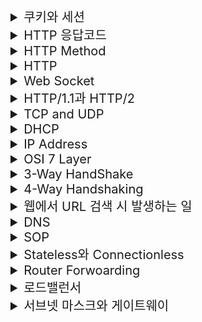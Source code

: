 <details>
<summary style="font-size:20px">쿠키와 세션</summary>
<div markdown="1">
<br/>
<h2>🤔 쿠키와 세션의 차이에 대해 설명해 주세요.</h2>

<h3>📝 나의 대답</h3>

- 쿠키는 Http Stateless의 단점을 보완하기 위해 Client의 정보를 담고 있는 웹 저장소입니다. 세션은 Client에게 서버에서 발급되는 정보이며 이를 통해 Client는 서버의 다양한 리소스에 접근할 수 있습니다.

- 쿠키와 세션의 차이는 관리되는 공간에 차이가 존재합니다. Client에서 쿠키를 관리하며 세션은 서버에서 관리합니다.

<h3>GPT의 대답</h3>

- 쿠키와 세션 모두 사용자의 상태 정보를 저장하는 방법입니다. 하지만 그들이 데이터를 저장하고 사용하는 방식과 보안성에 차이가 있습니다. 쿠키는 클라이언트 측에서 데이터를 저장하며, 세션은 서버 측에서 데이터를 저장합니다.

- 쿠키는 사용자가 사이트에 방문할 때마다 보내지는 작은 데이터 조각입니다. 클라이언트는 이 세션 ID를 가지고 서버에 요청을 할 때마다 전달함으로써, 서버는 클라이언트를 식별할 수 있습니다. 보안은 서버에서 관리가되는 세션이 쿠키보다 좋습니다.

<br/>
<h2>🤔 세션 방식의 로그인 과정에 대해 설명해 주세요.</h2>

<h3>📝 나의 대답</h3>

- 먼저 가입된 클라이언트에 관한 정보가 서버에 존재해야 합니다. 로그인을 진행할 때, 세션이 생성되며 해당 세션에 관한 정보를 저장합니다. 이 후 요청에 대한 응답이 진행될 때, 쿠키 세션에 정보를 집어 넣어 Client에게 전달합니다.

<h3>GPT의 대답</h3>

- 세션 방식의 로그인 과정은 다음과 같습니다. 먼저, 사용자가 자신의 인증 정보 (예: 사용자 이름 및 암호)를 사용하여 로그인을 시도합니다. 서버는 이 정보를 받아 인증을 진행하고, **성공적인 경우 세션을 생성합니다.** 이 세션은 고유한 세션 ID를 포함하고, 이 ID는 서버가 사용자를 추적하고 사용자의 로그인 상태를 유지하는 데 사용됩니다.

- 생성된 세션 ID는 클라이언트에게 응답으로 전송되며, 이는 클라이언트 측의 쿠키에 저장됩니다. 그 후, 클라이언트는 이 세션 ID를 포함하여 서버에 요청을 보낼 때마다 이 쿠키를 함께 전송합니다. 서버는 이 세션 ID를 통해 사용자를 인식하고, 이에 대응하는 사용자 세션을 찾아 사용자의 로그인 상태를 유지합니다.

- 따라서 사용자가 로그아웃하거나 세션이 만료되면, 해당 세션 ID는 무효화되며, 사용자는 다시 로그인해야 합니다.

<br/>
<h2>🤔 HTTP의 특성인 Stateless에 대해 설명해 주세요.</h2>

<h3>📝 나의 대답</h3>

- HTTP의 Stateless는 상태를 갖고 있지 않은 것을 의미하며 Stateful에 비해 흐름을 기억할 필요가 없어 리소스가 적게 듭니다. 하지만, 매 요청에서 상태값을 기억하지 못하기 때문에 쿠키의 도움을 받아 값을 저장하고 매 요청마다 서버에 함께 쿠키를 전달해 Stateless의 단점을 보완합니다.

<h3>GPT의 대답</h3>

- HTTP의 Stateless 특성은 서버가 클라이언트의 상태 정보를 저장하지 않는 것을 의미합니다. 즉, 각 요청이 독립적이며, 서버는 이전의 요청에 대한 정보를 기억하지 않습니다. 이는 성능 향상을 가져오며, 많은 수의 동시 연결을 처리할 수 있게 합니다.

<br/>
<h2>🤔 Stateless의 의미를 살펴보면, 세션은 적절하지 않은 인증 방법 아닌가요?</h2>

<h3>📝 나의 대답</h3>

- 아닙니다. 세션이 필요할 때가 존재합니다. Client의 상태를 추적하기 위해 그리고 Client의 잘못된 접근으로 Client를 제한하기 위해선 세션이 필요합니다.

<br/>
<h2>🤔 규모가 커져 서버가 여러 개가 된다면, 세션을 어떻게 관리할 수 있을까요?</h2>

<h3>📝 나의 대답</h3>

- 여러 대의 서버에 요청이 가기 전 Entry Point에 세션 처리를 담당하는 서버를 하나 생성해 Client의 요청을 처리하는 것으로 세션을 관리할 수 있습니다.

<h3>GPT의 대답</h3>

- 규모가 커져 서버가 여러 개가 되었을 때 세션을 관리하는 방법은 여러 가지가 있습니다. 일반적으로 사용되는 방법 중 하나는 **세션 클러스터링**입니다. 이 방법은 여러 서버가 동일한 세션 정보를 공유할 수 있도록 합니다. 이를 통해, 한 서버에서 생성된 세션을 다른 서버에서도 사용할 수 있게 됩니다.

또 다른 방법은 **세션 정보를 중앙 데이터베이스 또는 캐시에 저장**하는 것입니다. 이 방법은 모든 서버가 동일한 저장소를 조회하므로 어느 서버로 요청이 들어오더라도 일관된 세션 정보를 제공할 수 있습니다.
</div>
</details>

<details>
<summary style="font-size:20px">HTTP 응답코드</summary>
<div markdown="1">
<br/>
<h2>🤔 HTTP 응답코드에 대해 설명해 주세요.</h2>

<h3>📝 나의 대답</h3>

- HTTP 응답 코드는 200, 300, 400, 500 번대가 존재하며 200번대는 서버에 요청이 성공을 300번대는 리다이렉션, 400번대는 Client의 요청에 오류가 있을 경우, 500 번대는 서버 내부에서 요청을 처리하지 못한 경우 사용됩니다.

<br/>
<h2>🤔 401 (Unauthorized) 와 403 (Forbidden)은 의미적으로 어떤 차이가 있나요?</h2>

<h3>📝 나의 대답</h3>

- 401은 인가가 허락되지 않은 요청에 대한 상태코드이고 403은 인가와 상관 없이 금지된 서버 자원에 접근할 때 사용되는 상태코드입니다.

<h3>GPT의 대답</h3>

- 401 Unauthorized는 클라이언트가 자신을 인증하지 않았거나 인증이 실패한 경우에 반환되는 상태 코드입니다.

- 403 Forbidden은 서버가 클라이언트의 요청을 이해하고, 클라이언트의 신원도 알고 있지만, 해당 요청을 수행하는 것을 거부하는 상태 코드입니다.

- 401은 "인증되지 않음"을 의미하며, 403은 "접근이 거부됨"을 의미

<br/>
<h2>🤔 200 (ok) 와 201 (created) 의 차이에 대해 설명해 주세요.</h2>

<h3>📝 나의 대답</h3>

- 200 응답코드는 Client의 요청이 옳바르게 처리 됐음을 의미하고 201은 요청에의해 서버에 데이터가 추가됐다는 의미입니다.

<h3>GPT의 대답</h3>

- 201 Created 응답은 일반적으로 생성된 리소스의 위치를 가리키는 'Location' 헤더와 함께 제공됩니다.
</div>
</details>

<details>
<summary style="font-size:20px">HTTP Method</summary>
<div markdown="1">
<br/>
<h2>🤔 HTTP Method 에 대해 설명해 주세요.</h2>

<h3>📝 나의 대답</h3>

- HTTP Method는 Client HTTP 요청 Header에 명시되며 전달되는 리소스의 행위를 지정할 수 있습니다.

- GET은 조회를, POST는 리소스 생성, PUT은 Update, Delete는 삭제를 서버에게 전달합니다.

<h3>GPT의 대답</h3>

- HTTP 메소드는 클라이언트가 웹 서버에 요청하는 작업의 종류를 나타냅니다.

- PUT: 존재하는 리소스를 새 데이터로 완전히 대체합니다. 이는 리소스의 전체 업데이트에 사용됩니다.

- PATCH: 존재하는 리소스의 일부를 수정합니다. 이는 리소스의 부분적인 업데이트에 사용됩니다.

<br/>
<h2>🤔 HTTP Method의 멱등성에 대해 설명해 주세요.</h2>

<h3>📝 나의 대답</h3>

- HTTP 멱등성이란 HTTP Method 요청이 진행된다 하더라도 도출되는 값은 항상 같아야 한다는 것을 의미합니다. 멱등성을 지킴으로써 프로세스의 신뢰도를 높일 수 있습니다. ❌ 틀렸습니다. ❌

<h3>GPT의 대답</h3>

- HTTP 메소드의 멱등성(idempotency)이란 동일한 요청을 한 번 또는 여러 번 수행하더라도 서버에 똑같은 효과를 가져야 함을 의미합니다. 이것은 네트워크의 불안정성 등의 이유로 같은 요청이 여러 번 수행되는 경우에도 안전하게 시스템을 운영할 수 있도록 합니다. POST 요청은 멱등성을 갖지 않습니다.

<br/>
<h2>🤔 GET과 POST의 차이는 무엇인가요?</h2>

<h3>📝 나의 대답</h3>

- GET은 서버에게 자원을 요청하는 것이고 POST는 서버에게 자원 생성을 요청하는 것입니다.

<h3>GPT의 대답</h3>

- GET은 일반적으로 정보를 요청하는 데 사용됩니다. GET 요청은 웹 브라우저의 주소 표시 줄에 표시되며, 전송되는 모든 정보는 URL의 일부로 인코딩됩니다. GET은 멱등성을 가집니다, 즉 요청을 여러 번 수행해도 동일한 결과를 가져옵니다.

- POST는 서버에 새로운 데이터를 전송하거나 기존 데이터를 변경하는 데 사용됩니다. POST 요청은 HTTP 요청 본문에 데이터를 포함하여 보냅니다. 이는 데이터를 URL에 직접 포함시키지 않으므로, GET보다 더 많은 데이터를 보낼 수 있습니다. 또한, POST는 멱등성이 없으므로 동일한 요청을 여러 번 보내면 서버의 상태가 여러 번 변경될 수 있습니다."

<br/>
<h2>🤔 POST와 PUT, PATCH의 차이는 무엇인가요?</h2>

<h3>📝 나의 대답</h3>

- POST, PUT, PATCH 모두 HTTP Body에 데이터를 갖고 있습니다. POST는 자원을 생성하는 것이고 멱등성을 보장하지 않습니다. PUT은 전체 데이터를 수정하고 PATCH는 부분 데이터를 수정합니다. PUT과 PATCH는 멱등성을 갖습니다.


<br/>
<h2>🤔 HTTP 1.1 이후로, GET에도 Body에 데이터를 실을 수 있게 되었습니다. 그럼에도 불구하고 왜 아직도 이런 방식을 지양하는 것일까요?</h2>

<h3>📝 나의 대답</h3>

- 이전의 코드들에서 요청을 처리할 때 예전의 GET Method 방식을 택하고 있어 요청을 처리하지 못할 수 있기 때문입니다.

<h3>GPT의 대답</h3>

✅ 호환성 문제 : 많은 중간 프록시 및 서버가 HTTP/1.0 기준으로 구현되어 있으며, 이러한 구현체들은 GET 요청의 본문을 무시하거나 오류를 일으킬 수 있습니다.

✅ 의미론적 부적합성 : HTTP 메서드의 의미론(semantics)에 따라, GET은 서버로부터 정보를 조회하는 데 사용되는 것으로 정의되어 있습니다. 본문 데이터를 통해 서버에 추가 정보를 제공하는 것은 POST 또는 PUT, PATCH와 같은 다른 HTTP 메서드의 역할입니다.

✅ 캐싱 및 재시도(Retry) : GET 요청은 본문 데이터 없이 URL만으로 요청을 식별하므로, 캐싱이 가능하고, 요청이 실패한 경우 재시도할 수 있습니다. 본문 데이터를 포함하면 이러한 장점이 무력화될 수 있습니다.
</div>
</details>

<details>
<summary style="font-size:20px">HTTP</summary>
<div markdown="1">
<br/>
<h2>🤔 HTTP에 대해 설명해 주세요.</h2>

<h3>📝 나의 대답</h3>

- HTTP는 WEB에서 HTML을 전달하기 위한 프로토콜이며 Header Body를 갖고 있습니다. HTTP는 Web의 Stateless 특성을 갖고 있어 서버의 정보를 Client가 갖고 있지 않습니다.

- HTTP는 연결을 맺을 때, TCP/IP Threehand Shake를 통해 검증을 거쳐 연결을 맺으며 현재 사용되는 많은 수의 HTTP는 단 건으로 요청에 대한 응답을 처리하는 것이 아닌 연결 파이프라인을 구축해 연결 리소스를 줄입니다.

<h3>GPT의 대답</h3>

- HTTP(Hypertext Transfer Protocol)는 클라이언트와 서버 간에 웹 기반 데이터를 주고받는 데 사용되는 프로토콜입니다. HTTP는 Stateless 프로토콜로, 각 요청이 독립적이며 이전 요청의 상태를 기억하지 않습니다.

- HTTP 메시지는 요청과 응답으로 나뉘며, 각각은 **헤더와 본문(Body)으로 구성됩니다. 헤더에는 메타데이터가 포함되며, 본문에는 실제 데이터가 포함**됩니다.

- HTTP 메소드는 클라이언트가 수행하려는 동작을 서버에게 알려줍니다. 이에는 GET, POST, PUT, DELETE 등이 있습니다.

- HTTP 상태 코드는 서버가 클라이언트에게 요청 처리 결과를 알려줍니다. 예를 들어 200은 성공을, 404는 Not Found를, 500은 Internal Server Error를 나타냅니다.

- HTTP/1.1에서는 **Keep-Alive 및 파이프라인 기능을 통해 연결을 재사용**하고, 여러 요청을 동시에 처리할 수 있게 되었습니다. HTTP/2.0에서는 이를 더욱 개선하여 멀티플렉싱과 서버 푸시 등의 기능을 추가하였습니다. 이러한 변화를 통해, 웹 성능이 크게 향상되었습니다.

<br/>
<h2>🤔 공개키와 대칭키에 대해 설명해 주세요.</h2>

<h3>📝 나의 대답</h3>

- 공개키와 대칭키 모두 암호화를 위해 사용되는 기법입니다. 대칭키는 보내는 클라이언트 쪽과 서버 쪽에서 동일한 암호화 키를 갖고 암호화, 복호화를 하는 것을 의미합니다. 이를 통해 암호화를 진행할 때, 초기 암호화 테이블을 보낼 시 네트워크 상에서 탈취당할 수 있습니다.

- 공개키(비공개키)는 클라이언트와 서버의 키가 다르며 CA에서 인증된 키를 사용자에게 발급하고 서버가 갖고 있는 개인키는 외부에 노출시키지 않는 것을 의미합니다.

<h3>GPT의 대답</h3>

- 대칭키 암호화는 동일한 키를 이용해 암호화와 복호화를 진행하는 방식입니다. 이 방식의 장점은 처리 속도가 빠르다는 것이며, 단점은 키의 배포와 관리가 어렵다는 점입니다. 왜냐하면 키를 안전하게 공유해야 하는데, 이는 간단하지 않기 때문입니다.

- 공개키(비대칭키) 암호화는 두 개의 키(공개키와 개인키)를 사용하는 방식입니다. 공개키로 암호화된 데이터는 오직 매칭되는 개인키를 가진 사람만이 복호화할 수 있습니다. 이 방식의 장점은 키 배포 문제가 해결된다는 것이며, 단점은 대칭키 암호화에 비해 처리 속도가 느리다는 점입니다.

<br/>
<h2>🤔 왜 HTTPS Handshake 과정에서는 인증서를 사용하는 것 일까요?</h2>

<h3>📝 나의 대답</h3>

- CA에서 발급되는 인증서를 사용하는 이유는 HTTPS 연결 시 옳바른 공개키를 사용하고 있음을 판단하기 위해서입니다. ❌ 틀렸습니다. ❌

<h3>GPT의 대답</h3>

- 인증서는 웹사이트가 그들이 주장하는 대로 신뢰할 수 있는 주체인지 확인하는 역할을 합니다. 이 인증서는 신뢰할 수 있는 제 3자(CA, Certificate Authority)에 의해 서명되며, CA는 공개키와 해당 웹사이트의 정보를 포함하고 있습니다.

- 클라이언트가 웹사이트에 접속할 때 HTTPS Handshake 과정에서 인증서가 전송되며, 클라이언트는 이 인증서를 검증하여 해당 웹사이트가 신뢰할 수 있는 주체인지 확인합니다. 만약 인증서가 유효하지 않다면, 클라이언트는 보안 경고를 받게 됩니다. 이 과정을 통해 사용자는 자신의 민감한 정보(예: 비밀번호, 신용카드 정보 등)가 피싱 사이트 같은 비신뢰할 수 있는 곳으로 가지 않게 됩니다.

<br/>
<h2>🤔 SSL과 TLS의 차이는 무엇인가요?</h2>

<h3>GPT의 대답</h3>

- SSL(Secure Sockets Layer)과 TLS(Transport Layer Security)는 암호화 프로토콜로서, 컴퓨터 네트워크에서 통신 보안을 제공하는데 사용됩니다. 이 두 프로토콜은 일반적으로 데이터를 안전하게 전송하기 위해 사용되며, SSL이 먼저 개발되었고, 그 후에 그것의 후속 버전으로 TLS가 개발되었습니다.

- SSL과 TLS는 비슷한 역할을 하지만, TLS는 보안 강화와 몇 가지 기능 개선을 통해 SSL의 노출된 취약점을 보완한 보다 현대적인 암호화 프로토콜입니다.
</div>
</details>

<details>
<summary style="font-size:20px">Web Socket</summary>
<div markdown="1">
<br/>
<h2>🤔 웹소켓과 소켓 통신의 차이에 대해 설명해 주세요.</h2>

<h3>📝 나의 대답</h3>

- 웹 소켓은 웹 통신 시 오고 가는 하나의 통신 단위이며, 소켓을 통해 통신이 이뤄집니다. ❌ 틀렸습니다. ❌

<h3>GPT의 대답</h3>

✅ 소켓 : 이는 네트워크에서 데이터를 교환하는 두 대의 장치 간의 점대점(end-to-end) 연결을 의미합니다. 소켓 통신은 TCP/IP 프로토콜을 사용하며, 서버와 클라이언트가 연결이 끊어질 때까지 양방향 통신을 수행할 수 있습니다.

✅ 웹소켓 : 이는 HTTP 프로토콜 기반의 연결 상에서 웹 서버와 클라이언트 간에 지속적인(full-duplex), 양방향 연결을 가능하게 하는 특수한 프로토콜입니다. 웹소켓은 웹 애플리케이션에서 실시간(real-time) 데이터 전송을 가능하게 하며, 주로 채팅 애플리케이션, 실시간 게임 등에서 사용됩니다.

- 웹소켓은 특정한 소켓 통신의 한 형태이지만, 그것은 웹 환경에서 실시간 양방향 통신을 가능하게 하는 특수한 목적을 가지고 있습니다.

<br/>
<h2>🤔 소켓과 포트의 차이가 무엇인가요?</h2>

<h3>📝 나의 대답</h3>

- 소켓은 네트워크에서 데이터를 교환하는 두 대의 장치 간의 점대점 연결을 의미하며 포트는 특정 네트워크 주소의 역할을 지정한 네트워크 창구입니다. 포트를 지정하게 되면 요청한 포트 번호를 읽어 해당 네트워크에 요청을 전달합니다.

<h3>GPT의 대답</h3>

- 소켓은 네트워크 통신의 한 종류로, 서버와 클라이언트 사이에서 데이터를 주고받을 수 있는 연결 통로를 의미합니다.

- 포트는 서버 내에서 실행되는 특정 프로세스나 서비스에 대한 연결 요청을 식별하는 데 사용되는 숫자입니다.

<br/>
<h2>🤔 여러 소켓이 있다고 할 때, 그 소켓의 포트 번호는 모두 다른가요?</h2>

<h3>📝 나의 대답</h3>

- 아니요. 같습니다. 소켓은 TCP/IP를 사용해 서버와 클라이언트 사이에 데이터를 주고 받을 수 있는 통로를 의미하며 포트는 특정 서비스 혹은 프로세스의 연결 요청을 식별하는데 사용되는 것이기 때문에 연결 통로는 다를 수 있어도 포트는 서버의 동일한 포트를 사용합니다.

<h3>GPT의 대답</h3>

- 서버 내에서 여러 개의 프로세스나 서비스가 동시에 실행될 수 있기 때문에 **각각의 프로세스는 자신만의 소켓을 가지며, 각 소켓은 서로 다른 포트 번호를 할당받을 수 있습니다.**

- 그렇다고 해서 모든 소켓이 반드시 다른 포트를 가지는 것은 아닙니다. 같은 프로세스 내에서 여러 개의 소켓이 동일한 포트를 공유할 수 있습니다. 예를 들어, 웹 서버는 수천 개의 클라이언트로부터 동시에 연결 요청을 받을 수 있으며, 이때 모든 클라이언트 연결은 웹 서버의 80포트 (HTTP) 또는 443포트 (HTTPS)를 사용합니다.

</div>
</details>

<details>
<summary style="font-size:20px">HTTP/1.1과 HTTP/2</summary>
<div markdown="1">
<br/>
<h2>🤔 HTTP/1.1과 HTTP/2의 차이점은 무엇인가요?</h2>

<h3>📝 나의 대답</h3>

- HTTP/1.1은 매 요청을 처리할 때마다 연결을 새로 맺지 않고 keep-alive를 제공합니다. 이를 통해 성능을 높일 수 있었고 HTTP/2는 Multi Flexing기능이 추가되어 비동기적 처리가 가능해 성능을 높였습니다. ❌ 틀렸습니다. ❌

<h3>GPT의 대답</h3>

- HTTP/1.1은 텍스트 기반의 프로토콜이며, 각 요청을 순차적으로 처리하고 각 요청에 대해 새로운 TCP 연결을 열었습니다. 이로 인해 "head-of-line blocking" 문제가 발생하였습니다. 이 문제는 한 번에 하나의 요청만 처리할 수 있다는 것을 의미하며, 이로 인해 웹사이트의 로딩 시간이 늘어나는 문제가 있었습니다.

- HTTP/2는 바이너리 기반의 프로토콜이며, 여러 개의 요청과 응답 메시지를 동시에 하나의 연결을 통해 전송할 수 있는 멀티플렉싱 기능을 제공합니다. 이는 서버와 클라이언트 간의 통신을 효율적으로 만들어줍니다. 또한, HTTP/2는 헤더 압축, 서버 푸시 등과 같은 여러 가지 성능 개선 기능을 제공합니다.

![HTTP Version 차이](/Network/img/http_connection.png)

<br/>
<h2>🤔 HOL Blocking 에 대해 설명해 주세요.</h2>

<h3>GPT의 대답</h3>

✅ HTTP에서의 Head Of Line (HOL) Blocking은 HTTP/1.1 이하의 버전에서 발생하는 주요 문제로, 한 번에 하나의 요청만 처리할 수 있는 제한 때문에 발생합니다.

- HTTP/1.1 프로토콜에서는 각 요청이 순차적으로 처리됩니다. 이는 서버가 이전 요청의 응답을 완료하고 나서야 다음 요청을 처리할 수 있음을 의미합니다. 예를 들어, 서버가 첫 번째 요청의 대량의 데이터를 처리하는 동안 두 번째 요청은 대기 상태에 머무릅니다. 이로 인해 "head-of-line blocking"이 발생하게 됩니다.

<br/>
<h2>🤔 HTTP/3.0의 주요 특징에 대해 설명해 주세요.</h2>

<h3>GPT의 대답</h3>

✅ QUIC 사용: HTTP/3는 TCP 대신 QUIC(Quick UDP Internet Connections)을 사용합니다. 이는 TCP에서 발생할 수 있는 헤드 오브 라인(HOL) 블로킹 문제를 해결하고, 연결 설정 시의 지연 시간을 줄입니다.

✅ 내장된 보안: QUIC는 기본적으로 TLS(Transport Layer Security) 1.3을 사용하여 보안을 제공합니다. 이로 인해 암호화가 기본적으로 적용되며, HTTP/3 연결 설정 시에 별도의 보안 핸드셰이크를 수행할 필요가 없습니다.

✅ 연결 전환: HTTP/3는 사용자가 네트워크를 전환할 때 연결이 끊어지지 않는 기능을 제공합니다. 예를 들어, Wi-Fi에서 LTE로 전환할 때에도 HTTP/3 연결은 유지됩니다.

</div>
</details>

<details>
<summary style="font-size:20px">TCP and UDP</summary>
<div markdown="1">
<br/>
<h2>🤔 TCP와 UDP의 차이에 대해 설명해 주세요.</h2>

<h3>📝 나의 대답</h3>

- TCP와 UDP 모두 네트워크 연결을 맺을 때 사용하는 프로토콜입니다. TCP 연결 시 HandShake 과정을 통해 특정 연경을 맺지만 UDP는 같은 네트워크 내에 데이터를 BroadCast하여 연결을 맺습니다. 보안 측면에서 TCP가 우세하지만 오버헤드가 발생하며 데이터 전송 속도는 UDP가 더 빠릅니다.

<h3>GPT의 대답</h3>

- TCP와 UDP는 둘 다 데이터를 전송하는 방식에 대한 프로토콜이지만 그들의 작동 방식은 매우 다릅니다. TCP는 연결 지향적이며, 데이터의 전송이 누락 없이 정확하게 이루어진다는 것을 보장합니다. 이를 위해, 데이터를 전송하기 전에 송신자와 수신자 사이에 핸드쉐이크 과정을 거쳐 안정적인 연결을 확립합니다.

- 반면에, UDP는 연결이 없는 프로토콜로, 데이터의 도착을 보장하지 않습니다. 그 결과, UDP는 TCP보다 빠르지만, 신뢰성은 낮습니다. 이런 특성 때문에, 실시간 스트리밍 같은 빠른 전송 속도가 중요한 애플리케이션에서는 UDP가 사용됩니다.

<br/>
<h2>🤔 왜 HTTP는 TCP를 사용하나요?</h2>

<h3>📝 나의 대답</h3>

- 신뢰성 있는 연결을 맺어야 하기 때문에 TCP를 사용합니다. TCP 연결은 데이터의 전송이 누락 없이 정확하게 이뤄진다는 것을 보장합니다. 이를 위해 연결을 맺을 때, 핸드쉐이크 과정을 거쳐 안정적인 연결을 확립합니다.

<br/>
<h2>🤔 그렇다면, 왜 HTTP/3 에서는 UDP(QUIC) 를 사용하나요? 위에서 언급한 UDP의 문제가 해결되었나요?</h2>

<h3>📝 나의 대답</h3>

- TCP 연결을 맺어 신뢰성을 확보하고 데이터의 누락 없이 전송하는 것이 가능하지만 신뢰를 맺는 과정은 오버헤드 입니다. HTTP/3에선 QUIC를 사용해 한 번의 연결을 맺은 후 UDP 통신을 사용해 데이터를 전송합니다.

<h3>GPT의 대답</h3>

- QUIC는 기본적으로 UDP 위에 구축된 프로토콜로서, TCP의 신뢰성과 순서 보장 기능을 제공하면서 동시에 UDP의 속도를 유지하려는 목적으로 만들어졌습니다. QUIC는 TCP보다 빠른 연결 설정 시간을 제공하며, 패킷 손실이 발생했을 때의 복구 시간을 줄입니다.


<br/>
<h2>🤔 본인이 새로운 통신 프로토콜을 TCP나 UDP를 사용해서 구현한다고 하면, 어떤 기준으로 프로토콜을 선택하시겠어요?</h2>

<h3>📝 나의 대답</h3>

- 수신하는 측에서 데이터의 손실이 크게 비즈니스에 영향을 끼치지 않는 서비스라면 UDP 통신 프로토콜을 사용하고 그렇지 않고 데이터의 누락이 발생하면 안되는 서비스라면 TCP를 사용할 것 같습니다.

<br/>
<h2>🤔 Checksum이 무엇인가요?</h2>

<h3>📝 나의 대답</h3>

- Checksum은 데이터 수신 시 데이터의 누락을 체크하기 위해 존재합니다. 이를 통해 송신된 데이터가 옳게 전송되었는지 판단하며 그렇지 않았을 경우 송신 측에 데이터를 요청하는데 사용됩니다.

<h3>GPT의 대답</h3>

- 체크섬은 데이터의 무결성을 확인하기 위한 간단한 방법으로, 데이터 전송 중 오류가 발생했는지를 확인하기 위해 사용됩니다. 그러나 체크섬이 완벽하게 모든 오류를 잡아낼 수 있는 것은 아닙니다. 예를 들어, 동일한 수의 비트가 변경되었고 그것이 서로를 상쇄했다면, 체크섬은 오류를 발견하지 못할 수 있습니다.

<br/>
<h2>🤔 TCP와 UDP 중 어느 프로토콜이 Checksum을 수행할까요?</h2>

<h3>📝 나의 대답</h3>

- TCP가 Checksum을 수행합니다. 데이터의 누락이 발생하면 안되기 때문입니다.

<h3>GPT의 대답</h3>

- TCP와 UDP 모두 체크섬을 수행합니다. 체크섬은 데이터 패킷의 무결성을 확인하는 방법으로, 패킷의 데이터가 전송 중에 손상되거나 변경되지 않았는지를 확인하는 데 사용됩니다. TCP는 신뢰성 있는 데이터 전송을 보장하기 위해 추가적인 기능(패킷 재전송, 흐름 제어, 혼잡 제어 등)을 제공하지만, UDP는 이러한 기능을 제공하지 않습니다. 그러나 두 프로토콜 모두 체크섬을 통해 데이터의 무결성을 보호합니다.

<br/>
<h2>🤔 Checksum을 통해 오류를 정정할 수 있나요?</h2>

<h3>📝 나의 대답</h3>

- Checksum을 확인해 송신된 패킷과 수신된 패킷 사이 데이터 무결성을 확인할 수 있으며 TCP의 경우 패킷이 손상되면 송신 측에 요청해 데이터를 다시 전달받을 수 있습니다. 반면 UDP의 경우는 무결성만 확인할 뿐 이 후 처리는 따로 하지 않습니다.

<br/>
<h2>🤔 TCP가 신뢰성을 보장하는 방법에 대해 설명해 주세요.</h2>

<h3>📝 나의 대답</h3>

- TCP가 신뢰성을 보장하는 방법으로 HandShake를 사용합니다. syn, syn + ack, ack를 통해 옳바른 연결을 맺었는지 확인하고 데이터를 주고 받습니다.

<h3>GPT의 대답</h3>

1. 첫째, TCP는 '3-way handshake'를 통해 연결을 초기화하고 종료합니다. 이를 통해 두 호스트 사이에 안정적인 연결이 확립되고 종료됨을 보장합니다. 

2. 둘째, TCP는 각 패킷에 시퀀스 번호를 부여하고, 수신자는 이 시퀀스 번호를 기반으로 패킷을 재정렬하고 누락된 패킷을 감지합니다. 

3. 셋째, TCP는 체크섬을 통해 각 패킷의 무결성을 확인합니다. 체크섬 오류가 감지되면 패킷은 버려지고 재전송이 요청됩니다. 

4. 넷째, TCP는 수신자가 패킷을 성공적으로 받았음을 알리는 ACK(Acknowledgment) 메시지를 사용합니다. 수신자가 패킷을 받으면 ACK 메시지를 보내어 송신자가 패킷의 성공적인 전송을 확인할 수 있게 합니다.

5. TCP는 흐름 제어와 혼잡 제어 메커니즘을 제공하여 네트워크의 상태에 따라 데이터 전송 속도를 조절합니다. 이러한 방법들을 통해 TCP는 네트워크 통신의 신뢰성을 보장합니다.

<br/>
<h2>🤔 TCP의 혼잡 제어 처리 방법에 대해 설명해 주세요.</h2>

<h3>GPT의 대답</h3>

✅ TCP의 혼잡 제어는 네트워크 통신의 효율성과 성능을 크게 개선하는 핵심 기능입니다. 혼잡 제어는 패킷 손실을 줄이고 네트워크 내의 효율적인 자원 사용을 목표로 합니다.

1. Slow Start: TCP 연결이 처음 시작될 때 혼잡 윈도우 크기를 1로 설정하고, 각 ACK가 도착할 때마다 크기를 두 배로 늘립니다. 이를 통해 네트워크 혼잡을 방지하며, 데이터 전송을 안정적으로 시작합니다.

2. Congestion Avoidance: 혼잡 윈도우가 임계값(ssthresh)에 도달하면, 혼잡 회피 알고리즘이 작동하며, 혼잡 윈도우의 크기는 각 라운드 트립마다 선형적으로 증가합니다. 이렇게 함으로써 네트워크 혼잡을 예방합니다.

3. Fast Retransmit: 패킷 손실을 빠르게 감지하고 재전송하는 방법으로, 3개의 중복 ACK가 수신되면 해당 패킷이 손실되었다고 간주하고 재전송합니다.

4. Fast Recovery: 패킷이 손실된 후에 혼잡 윈도우 크기를 줄이는 방법입니다. 중복 ACK를 받은 후, 혼잡 윈도우 크기를 절반으로 줄이고 혼잡 회피 알고리즘을 실행합니다.

</div>
</details>

<details>
<summary style="font-size:20px">DHCP</summary>
<div markdown="1">
<br/>
<h2>🤔 DHCP가 무엇인지 설명해 주세요.</h2>

<h3>📝 나의 대답</h3>

- DHCP란 같은 네트워크 상에서 동적으로 IP를 할당해주는 프로토콜을 의미합니다.

<h3>GPT의 대답</h3>

- DHCP는 클라이언트 컴퓨터가 네트워크에 연결될 때 자동으로 IP 주소, 서브넷 마스크, 기본 게이트웨이 및 DNS(Domain Name System) 서버 주소 등의 네트워크 설정을 자동으로 가져올 수 있도록 도와줍니다.

- DHCP 서버는 사용 가능한 IP 주소 풀에서 IP 주소를 동적으로 할당하며, 이를 통해 IP 주소 충돌을 방지하고 네트워크 관리를 간편하게 만듭니다.

<br/>
<h2>🤔 DHCP는 몇 계층 프로토콜인가요</h2>

<h3>📝 나의 대답</h3>

- DHCP는 응용 계층에 속하는 프로토콜이며 사용자의 IP를 동적으로 할당해주는 역할을 수행합니다.

<h3>GPT의 대답</h3>

- DHCP는 클라이언트와 서버 간의 통신을 위해 UDP(User Datagram Protocol)를 사용하며, DHCP 메시지는 IP 패킷의 데이터 부분에 포함되어 전송됩니다.

<br/>
<h2>🤔 DHCP는 어떻게 동작하나요.</h2>

<h3>GPT의 대답</h3>

- DHCP Discover: 클라이언트는 네트워크에 처음 연결되면서 DHCP 서버를 찾기 위해 DHCP Discover 메시지를 브로드캐스트로 전송합니다.

- DHCP Offer: DHCP 서버는 DHCP Discover 메시지를 수신하고 사용 가능한 IP 주소 중 하나를 할당하여 DHCP Offer 메시지를 클라이언트에게 전송합니다. 이 메시지에는 클라이언트가 사용할 수 있는 IP 주소와 네트워크 설정 정보가 포함됩니다.

- DHCP Request: 클라이언트는 DHCP Offer를 받은 후 해당 IP 주소를 사용하고자 DHCP Request 메시지를 다시 DHCP 서버에게 전송하여 IP 주소를 요청합니다.

- DHCP Acknowledgment: DHCP 서버는 DHCP Request를 수신하고 해당 IP 주소를 클라이언트에게 할당합니다. 이후 DHCP Acknowledgment 메시지를 클라이언트에게 전송하여 IP 주소 할당을 확인합니다.

- DHCP Lease: 클라이언트는 할당받은 IP 주소를 사용하며, DHCP 서버로부터 할당된 IP 주소의 유효 기간(리스)를 받습니다. 유효 기간 동안 클라이언트는 해당 IP 주소를 유지하고 네트워크를 사용할 수 있습니다.

<br/>
<h2>🤔 DHCP에서 UDP를 사용하는 이유가 무엇인가요</h2>

<h3>📝 나의 대답</h3>

- 클라이언트가 네트워크에서 IP를 할당 받고자 할 때, DHCP Server를 찾는 과정에서 신뢰성이 보장된 연결보단 빠른 연결이 필요하기 때문에 UDP를 사용합니다.

<h3>GPT의 대답</h3>

- UDP는 신뢰성 있는 데이터 전송을 보장하지 않습니다. 이는 DHCP에서는 큰 문제가 되지 않는데, DHCP는 IP 주소 할당을 위한 단방향적인 요청-응답 방식으로 동작하며, 클라이언트와 서버 간의 데이터 무결성이나 순서 보장이 필요하지 않기 때문입니다.

- UDP는 연결 지향적인 프로토콜인 TCP에 비해 연결 설정 및 연결 해제 단계가 없어서 더 빠른 연결을 제공할 수 있습니다.

<br/>
<h2>🤔 DHCP에서, IP 주소 말고 추가로 제공해주는 정보가 있나요.</h2>

<h3>📝 나의 대답</h3>

- 네트워크 설정 정보가 포함되어 있습니다.

<h3>GPT의 대답</h3>

- 서브넷 마스크, 기본 게이트웨이, DNS 서버 주소, DHCP 서버 주소, 기타 옵션 정보를 함께 전달합니다.

<br/>
<h2>🤔 DHCP의 유효기간은 얼마나 긴가요.</h2>

<h3>GPT의 대답</h3>

- 유효 기간은 DHCP 서버가 할당된 IP 주소를 추적하고 관리하는 데 사용되며, 클라이언트는 해당 기간이 지나면 IP 주소를 반납하고 필요에 따라 새로운 IP 주소를 요청해야 합니다. 이를 통해 DHCP 서버는 할당된 IP 주소의 유휴 시간을 최소화하고 네트워크에서 IP 주소를 효율적으로 관리할 수 있습니다.

- 유효 기간은 네트워크 환경과 요구 사항에 따라 다를 수 있으며, 조정할 수 있는 유연성을 가지고 있습니다. 따라서, DHCP의 유효 기간은 설정에 따라 다양하게 설정될 수 있습니다.

</div>
</details>

<details>
<summary style="font-size:20px">IP Address</summary>
<div markdown="1">
<br/>
<h2>🤔 IP 주소는 무엇이며, 어떤 기능을 하고 있나요.</h2>

<h3>📝 나의 대답</h3>

- IP 주소는 네트워크 안에 존재하는 서버의 주소입니다. 이를 통해 해당 서버의 위치를 알고 요청을 전달할 수 있습니다.

<h3>GPT의 대답</h3>

- IP 주소는 인터넷 프로토콜(Internet Protocol)에서 사용되는 주소 체계로, **네트워크에 연결된 기기들을 구별하기 위해 사용**됩니다. IP 주소는 네트워크 안의 호스트(기기)들에게 고유한 식별자를 제공합니다.

<br/>
<h2>🤔 IPv6는 IPv4의 주소 고갈 문제를 해결하기 위해 만들어졌지만, 아직도 수많은 기기가 IPv4를 사용하고 있습니다. 고갈 문제를 어떻게 해결할 수 있을까요.</h2>

<h3>📝 나의 대답</h3>

- 내부망으로 네트워크를 구축해 해당 네트워크에서 기기를 추가해 사용한다면 하나의 주소를 할당 받아도 하위에 여러 네트워크 기기를 연결해 사용할 수 있습니다.

<h3>GPT의 대답</h3>

- 이중 스택(Dual Stack) 구현: 이중 스택은 IPv4와 IPv6를 동시에 지원하는 방법입니다.

- NAT(Network Address Translation) 기술: NAT는 사설 IP 주소를 공인 IP 주소로 변환하여 주소 공간을 효율적으로 사용하는 방법입니다.

<br/>
<h2>🤔 IPv4와 IPv6의 차이에 대해 설명해 주세요.</h2>

<h3>📝 나의 대답</h3>

- IPv6는 할당할 수 있는 IPv4주소가 고갈되어 개발된 새로운 주소체계이며 총 48bit으로 이루어져 IPv4보다 표현할 수 있는 주소가 많습니다.

<h3>GPT의 대답</h3>

- 주소 형식: IPv4 주소는 "x.x.x.x" 형식으로 4개의 8비트로 구성된 10진수로 표현됩니다. IPv6 주소는 "x:x:x:x:x:x:x:x" 형식으로 8개의 16비트로 구성된 16진수로 표현됩니다. 따라서, 표현할 수 있는 주소가 더 많습니다.

- 주소 할당 방식: IPv4는 주소 할당에 대한 중앙 관리와 통제가 필요합니다. 주소 할당은 네트워크 관리자나 DHCP 서버를 통해 이루어집니다. IPv6는 기본적으로 Stateless Address Autoconfiguration(SLAAC)이라는 자동 주소 구성 방식을 사용하여 클라이언트가 자동으로 주소를 할당받을 수 있도록 합니다.

<br/>
<h2>🤔 IPv4를 사용하는 장비와 IPv6를 사용하는 같은 네트워크 내에서 통신이 가능한가요? 가능하다면 어떤 방법을 사용하나요.</h2>

<h3>📝 나의 대답</h3>

- 이중 스택을 지원하는 경우에 두 네트워크 사이에서 통신이 가능합니다. IPv6 주소는 압축 표기법을 사용해 8개의 16비트로 구성된 16진수를 4개 8비트로 구성된 10진수로 변경합니다.

<h3>GPT의 대답</h3>

- 터널링(Tunneling): 터널링은 IPv4 네트워크를 통해 IPv6 패킷을 전송하는 방법입니다. IPv6 패킷을 IPv4 패킷으로 캡슐화하여 IPv4 네트워크를 통해 전달하고, 수신 측에서 다시 IPv6로 패킷을 추출하여 처리합니다. 대표적인 터널링 프로토콜로는 6to4, ISATAP, Teredo 등이 있습니다.

- 중계(Translation): 중계는 IPv4와 IPv6 간의 주소 및 프로토콜 변환을 수행하여 상호 통신 가능하도록 하는 방법입니다. 중계 기능을 수행하는 장비나 서버가 IPv4와 IPv6 간의 주소 변환을 처리하고, 패킷의 내용을 변환하여 상호 통신을 지원합니다.

<br/>
<h2>🤔 IP가 송신자와 수신자를 정확하게 전송되는 것을 보장해 주나요.</h2>

<h3>📝 나의 대답</h3>

- 아닙니다. IP는 송신자 수신자의 주소 값이지 전송을 보장해주진 않습니다.

<h3>GPT의 대답</h3>

- **IP 프로토콜은 주소 지정 및 패킷 라우팅을 담당**하며, 송신자와 수신자의 IP 주소를 사용하여 패킷을 전송합니다. 하지만 IP 프로토콜 자체는 패킷 전송의 신뢰성이나 보장성을 제공하지 않습니다.

<br/>
<h2>🤔 IPv4에서 수행하는 Checksum과 TCP에서 수행하는 Checksum은 어떤 차이가 있나요?</h2>

<h3>📝 나의 대답</h3>

- IPv4에서 수행하는 Checksum은 옳바른 네트워크 주소 지정과 패킷 라우팅을 확인하는 것이고 TCP Checksum은 전달하는 패킷의 송신/수신을 확인해 데이터의 무결성을 확인하는 역할을 수행합니다.

<h3>GPT의 대답</h3>

- IPv4 Checksum: IPv4 패킷 헤더의 무결성을 검사하는 것이 주된 목적입니다. IPv4 패킷은 헤더와 데이터로 구성되며, IPv4 Checksum은 헤더 부분의 오류를 검출하기 위해 사용됩니다.

- TCP Checksum: TCP 패킷 전체(헤더와 데이터)의 무결성을 검사하는 것이 목적입니다. TCP Checksum은 TCP 헤더와 TCP 데이터 부분을 모두 포함하여 오류를 검출합니다.

<br/>
<h2>🤔 TTL(Hop Limit)이란 무엇인가요.</h2>

<h3>GPT의 대답</h3>

✅ TTL(Time to Live) 또는 Hop Limit은 네트워크에서 패킷의 수명을 나타내는 값입니다. 이 값은 IPv4와 IPv6에서 모두 사용되며, 패킷이 네트워크를 통과할 때마다 감소됩니다.

- TTL은 라우팅 제한, 네트워크 진단에 사용됩니다.

<br/>
<h2>🤔 IP 주소와 MAC 주소의 차이에 대해 설명해 주세요.</h2>

<h3>📝 나의 대답</h3>

- MAC 주소는 네트워크 기기가 갖고 있는 물리적 주소이며 오직 하나의 값을 갖습니다. IP 주소는 동적으로 할당되는 논리적 주소이며 같은 주소라도 다른 네트워크에 존재할 수 있습니다.

<h3>GPT의 대답</h3>

- MAC 주소는 물리적인 주소로 네트워크 인터페이스에 고유하게 할당되는 반면, IP 주소는 논리적인 주소로 네트워크 상에서 호스트를 식별하기 위해 동적으로 할당되거나 정적으로 설정됩니다.

- 주소 유형: MAC 주소는 물리적인 주소로, 네트워크 인터페이스 카드(NIC)에 고유하게 할당된 식별자입니다. 이 주소는 네트워크 계층 아래에서 작동하며, 네트워크 장비 간의 통신을 위해 사용됩니다. 반면, IP 주소는 논리적인 주소로, TCP/IP 프로토콜 스택에서 사용되는 주소입니다. IP 주소는 네트워크 상에서 호스트들을 구별하기 위해 사용됩니다.

- 주소 형식: MAC 주소는 48비트 또는 6바이트로 구성된 고정 길이의 주소입니다. 일반적으로 16진수로 표현되며, 12자리의 숫자와 문자(A-F)로 구성됩니다. 반면, IP 주소는 IPv4의 경우 32비트 또는 4바이트로 구성된 10진수와 점으로 구분된 4개의 숫자로 표현되며, IPv6의 경우 128비트로 구성된 16진수와 콜론으로 구분된 8개의 숫자와 문자로 표현됩니다.

- 할당 방식: MAC 주소는 NIC 제조사에 의해 고유하게 할당되며, 일반적으로 변경할 수 없습니다. 한 장비당 하나의 MAC 주소를 가지게 됩니다. 반면, IP 주소는 네트워크 관리자 또는 DHCP(Dynamic Host Configuration Protocol) 서버를 통해 동적으로 할당되거나 정적으로 설정될 수 있습니다.

- 사용 목적: MAC 주소는 네트워크 인터페이스를 식별하기 위해 사용됩니다. 패킷은 해당 MAC 주소를 기반으로 직접적으로 인터페이스로 전송됩니다. IP 주소는 호스트를 식별하고, 라우팅을 위해 사용됩니다. 패킷은 해당 IP 주소를 기반으로 라우팅되고, IP 주소를 사용하여 호스트 간 통신이 이루어집니다.

- 범위: MAC 주소는 로컬 영역 네트워크(LAN)에서만 유효합니다. 즉, 같은 LAN에 있는 호스트들 간의 통신에 사용됩니다. 반면, IP 주소는 전역 네트워크인 인터넷과 같은 네트워크에서 사용되며, 다른 네트워크와 호스트들 간의 통신에 사용됩니다.

</div>
</details>

<details>
<summary style="font-size:20px">OSI 7 Layer</summary>
<div markdown="1">
<br/>
<h2>🤔 OSI 7계층에 대해 설명해 주세요.</h2>

<h3>📝 나의 대답</h3>

- OSI 7 Layer는 네트워크 사이 데이터 전송을 계층화해서 나타낸 것입니다. 계층별로 담당하는 책임과 역할을 명시해 데이터 전송 시 각 계층에서 발생하는 일들을 구체화해 프로그래머의 이해를 돕습니다.

<br/>
<h2>🤔 Transport Layer와, Network Layer의 차이에 대해 설명해 주세요.</h2>

<h3>📝 나의 대답</h3>

- 전송 계층은 호스트 사이 신뢰성 있는 데이터 전송을 담당합니다. TCP, UDP 프로토콜이 이 계층에서 동작합니다. 네트워크 계층은 IP 프로토콜을 사용해 여러 개의 노드를 거칠 때 패킷을 목적지까지 전달하는 라우팅 기능을 담당합니다.

<br/>
<h2>🤔 L3 Switch와 Router의 차이에 대해 설명해 주세요.</h2>

<h3>📝 나의 대답</h3>

- Switch는 같은 네트워크 안에 존재하는 네트워크 기기들 사이에서 데이터의 전송을 중계하는 장치이며 Router는 외부 네트워크와 연결을 중계하는 기계입니다.

<h3>GPT의 대답</h3>

- L3 Switch는 같은 네트워크 내에서 스위칭 및 라우팅을 수행하는 장치로, Layer 2 스위치와 Layer 3 라우터의 기능을 결합한 형태입니다. 반면에 Router는 서로 다른 네트워크 간의 패킷 전송을 중계하는 장치로, 외부 네트워크와의 연결을 담당합니다.

<br/>
<h2>🤔 각 Layer는 패킷을 어떻게 명칭하나요? 예를 들어, Transport Layer의 경우 Segment라 부릅니다.</h2>

<h3>📝 나의 대답</h3>

- 응용 계층에선 Data/Message라고 부릅니다. 전송 계층에선 Segment라고 부르며 네트워크 계층에선 패킷이라고 합니다. 마지막 데이터 링크 계층에선 프레임이라고 칭합니다.

<br/>
<h2>🤔 각각의 Header의 Packing Order에 대해 설명해 주세요.
</h2>

<h3>GPT의 대답</h3>

✅ 헤더의 패킹 순서는 각 계층에서 프로토콜의 요구 사항과 효율성을 고려하여 설계되었습니다. 보통 필드는 크기에 따라 정렬되어 있고, 프로토콜의 명세에 따라 순차적으로 배치됩니다. 패킹 순서는 데이터의 구성과 효율적인 처리를 위해 중요한 역할을 합니다.

- 응용 계층 : 응용 계층의 헤더는 일반적으로 데이터의 형식, 길이 등에 대한 정보를 포함합니다. 응용 계층은 상위 계층으로부터 받은 데이터를 그대로 사용하므로, 추가적인 헤더를 포함하지 않습니다.

- 전송 계층 : 전송 계층의 헤더는 전송 계층 프로토콜에 따라 다릅니다. 예를 들어, TCP 헤더는 순서번호, 확인응답(ACK) 번호, 윈도우 크기 등의 정보를 포함합니다. 일반적으로 TCP 헤더는 순서대로 필드가 정렬되어 있습니다.

- 네트워크 계층 : 네트워크 계층의 헤더는 IP 헤더로 알려져 있으며, 패킷의 출발지 IP 주소, 목적지 IP 주소, 패킷의 길이 등을 포함합니다. IP 헤더의 필드는 크기에 따라 정렬되어 있습니다.

- 데이터 링크 계층 : 데이터 링크 계층의 헤더는 데이터 링크 프로토콜에 따라 다르지만, 일반적으로 목적지 MAC 주소, 출발지 MAC 주소, 유형 등의 정보를 포함합니다.

<br/>
<h2>🤔 ARP에 대해 설명해 주세요.</h2>

<h3>📝 나의 대답</h3>

- ARP는 IP 주소를 MAC주소로 변경하는 프로토콜이며 전송 계층에 존재하는 프로토콜입니다. ❌ 틀렸습니다.

<h3>GPT의 대답</h3>

- ARP는 네트워크에서 IP 주소를 MAC 주소로 매핑하기 위해 사용되는 프로토콜입니다. 이는 주로 이더넷 또는 로컬 네트워크에서 사용됩니다.

- ARP는 IP 주소를 MAC 주소로 변환하여 호스트 간 통신에 사용되는 프로토콜이며, 주로 네트워크 계층에 위치합니다.

</div>
</details>

<details>
<summary style="font-size:20px">3-Way HandShake</summary>
<div markdown="1">
<br/>
<h2>🤔 3-Way Handshake에 대해 설명해 주세요.</h2>

<h3>📝 나의 대답</h3>

- 3-Way HandShake는 TCP 프로토콜을 사용한 신뢰성 있는 연결을 맺을 시 사용되는 기법이며 syn, syn + ack, ack을 사용해 연결을 맺습니다. 먼저 송신측에서 연결을 맺을 수 있는지 syn을 요청을 수신측에 보내고 받은 수신측에서 연결을 맺을 수 있다면 ack을 담아 응답을 보냅니다. 그리고 다시 수신 측에서 ack을 보내 연결을 맺습니다.


<h3>GPT의 대답</h3>

- 3-Way Handshake는 TCP 프로토콜에서 사용되는 신뢰성 있는 연결 설정 기법으로, SYN, SYN-ACK, ACK 패킷을 통해 송신자와 수신자 간의 초기 연결을 맺습니다.

<br/>
<h2>🤔 ACK, SYN 같은 정보는 어떻게 전달하는 것 일까요.</h2>

<h3>📝 나의 대답</h3>

- Ack, Syn과 같은 패킷은 시퀀스 번호와 함께 송/수신에게 전달되며 연결이 성공했다면 해당 시퀀스 번호를 1 증가시켜 응답합니다. ❌ 틀렸습니다.

<h3>GPT의 대답</h3>

- ACK(Acknowledge)와 SYN(Synchronize)은 TCP 프로토콜에서 사용되는 특정 제어 비트 또는 플래그입니다. 이러한 정보는 TCP 헤더의 플래그 필드에 포함되어 송신자와 수신자 사이에서 전달됩니다.

- TCP 헤더의 플래그 필드에는 여러 가지 제어 비트가 포함되어 있습니다. 가장 일반적으로 사용되는 플래그는 다음과 같습니다:

✅ ACK(Acknowledgment): ACK 플래그가 설정되면, 해당 패킷이 수신된 것을 확인하는 응답을 나타냅니다.

✅ SYN(Synchronize): SYN 플래그가 설정되면, 송신자가 연결을 초기화하고 연결 설정을 요청하는 메시지를 보내는 것을 나타냅니다.

- 수신자는 시퀀스 번호를 사용하여 세그먼트의 순서를 확인하고 데이터의 정확성과 완전성을 보장합니다. ACK 플래그가 설정된 세그먼트는 수신자에게 이전 세그먼트의 시퀀스 번호를 확인했다는 응답을 전달합니다.

<br/>
<h2>🤔 2-Way Handshaking 를 하지않는 이유에 대해 설명해 주세요.</h2>

<h3>📝 나의 대답</h3>

- 양방향 연결을 맺기 때문에 신뢰성 있는 양방향 연결을 맺기 위해선 마지막 Ack 전송 과정을 거쳐야하기 때문에 2-Way HandShaking을 사용하지 않습니다.

<h3>GPT의 대답</h3>

- 이중 연결 방지: 3-Way Handshaking은 이중 연결을 방지하는 역할을 합니다. 송신자가 SYN 패킷을 보내고 수신자가 SYN-ACK 패킷을 보낼 때, 이중으로 연결 설정 요청을 수신하는 경우를 방지합니다.

- 초기 순서 번호 교환: 3-Way Handshaking을 통해 송신자와 수신자는 초기 시퀀스 번호를 교환할 수 있습니다. 이는 데이터 전송에 있어서 시퀀스 번호의 초기화와 데이터의 순서 보장에 중요한 역할을 합니다.

<br/>
<h2>🤔 두 호스트가 동시에 연결을 시도하면, 연결이 가능한가요? 가능하다면 어떻게 통신 연결을 수행하나요.</h2>

<h3>📝 나의 대답</h3>

- 연결을 시도하면 연결을 맺을 순있습니다만 동시 요청으로 인한 공유 자원의 정합성이 깨지는 동시성 이슈가 발생할 수 있습니다. 따라서 요청을 대기 큐에 쌓고 먼저 들어온 요청을 처리해 동시성을 관리합니다.

<h3>GPT의 대답</h3>

- 두 호스트가 동시에 연결을 시도할 경우에는 동시성 이슈가 발생할 수 있으며, 이를 관리하기 위해 일정한 방법으로 연결을 수행합니다.

- 대기 큐, 3-Way HandShaking, 경합 상황 관리를 사용해 동시성 이슈를 최소화하고, 신뢰성 있는 연결을 구성할 수 있습니다.

- 경합 상황 관리는 대기 큐에 요청을 쌓았더라도, 동시에 연결을 시도한 호스트 중 하나의 요청이 먼저 처리될 수 있습니다. 이러한 경우, 다른 요청은 연결이 거부될 수 있습니다. Client에게 RST(Reset) 패킷을 보내 연결을 거부합니다.

<br/>
<h2>🤔 SYN Flooding 에 대해 설명해 주세요.</h2>

<h3>GPT의 대답</h3>

✅ SYN Flooding은 네트워크 공격 중 하나로, TCP 3-Way Handshake 과정을 악용하여 서비스 거부 (DoS, Denial of Service) 상태를 유발하는 공격입니다.

- 공격자는 대량의 SYN 패킷을 가짜 송신자 IP 주소와 랜덤한 포트 번호와 함께 대상 서버로 전송합니다.

- 서버는 SYN 패킷을 받으면 해당 송신자와 연결을 맺으려고 시도합니다. 그러나 이는 가짜 송신자 IP 주소이므로 실제로는 응답할 수 없는 주소입니다. 따라서 서버는 SYN/ACK 응답을 가짜 송신자 주소로 전송하고, 연결 설정을 대기 상태로 유지합니다.

- 공격자는 이후에 ACK 패킷을 전송하지 않거나, ACK 패킷을 지연하여 서버에 대한 연결 설정을 완료하지 않습니다. 이러한 과정을 계속 반복하면 서버의 리소스(대기 큐, 연결 테이블, 메모리 등)가 과도하게 사용되며, 유효한 연결 요청을 처리할 수 없는 상태가 됩니다. 이로 인해 서비스 거부 상태가 발생하며, 서버의 성능이 저하되거나 완전히 중단될 수 있습니다.

</div>
</details>

<details>
<summary style="font-size:20px">4-Way Handshaking</summary>
<div markdown="1">
<br/>
<h2>🤔 4-Way Handshake에 대해 설명해 주세요.</h2>

<h3>GPT의 대답</h3>

✅ 4-way handshake는 TCP 연결을 종료할 때 사용되는 프로토콜입니다. 이것은 TCP의 특성 중 하나인 연결 지향성(connection-oriented)의 일부로, 두 장치 사이에 논리적인 연결을 설정하고 종료하는 방법을 제공합니다.

<br/>
<h2>🤔 패킷이 4-way handshake 목적인지 어떻게 파악할 수 있을까요.</h2>

<h3>GPT의 대답</h3>

✅ 4-way handshake를 이해하려면 TCP (Transmission Control Protocol) 패킷의 헤더를 살펴보아야 합니다. TCP 헤더에는 여러 플래그(fields)가 있고, 이들 중 FIN (Finish) 플래그와 ACK (Acknowledgement) 플래그가 4-way handshake에 관련되어 있습니다.

<br/>
<h2>🤔 빨리 끊어야 할 경우엔, (즉, 4-way Handshake를 할 여유가 없다면) 어떻게 종료할 수 있을까요.</h2>

<h3>GPT의 대답</h3>

✅ TCP에서 연결을 강제로 끊어야 하는 상황이 발생하면, RST (Reset) 플래그가 설정된 TCP 패킷을 보내어 강제로 연결을 종료할 수 있습니다. 이 RST 패킷은 대상 호스트에게 "이 연결을 즉시 닫고, 관련된 자원을 해제하라"는 명령을 보내는 것입니다.

<br/>
<h2>🤔 4-Way Handshake 과정에서 중간에 한쪽 네트워크가 강제로 종료된다면, 반대쪽은 이를 어떻게 인식할 수 있을까요.</h2>

<h3>GPT의 대답</h3>

✅ 4-Way Handshake 과정 중에 한쪽 네트워크가 강제로 종료되면, 반대쪽은 일정 시간동안 대응하는 ACK(Acknowledgement) 패킷이 도착하지 않음으로써 이를 인식하게 됩니다. TCP에서는 패킷이 전송되고 나면 그에 대한 ACK 패킷을 기다리는데, 이를 타임아웃(timeout)이라고 합니다.

✅ 이와 같이, 네트워크 프로토콜은 일반적으로 응답을 기다리는 타임아웃 메커니즘을 갖추고 있으며, 이를 통해 네트워크의 다른 쪽이 강제로 종료되거나 응답이 없는 상황을 처리할 수 있습니다.

<br/>
<h2>🤔 왜 종료 후에 바로 끝나지 않고, TIME_WAIT 상태로 대기하는 것 일까요</h2>

<h3>GPT의 대답</h3>

✅ 기존 패킷의 처리: 네트워크 지연으로 인해 아직 네트워크 상에서 도착하지 않은 패킷이 있을 수 있습니다. TIME_WAIT 상태는 이러한 패킷들이 안전하게 도착하고 처리될 수 있는 시간을 제공합니다.

✅ 신뢰할 수 있는 연결 종료: TCP는 양방향 연결 프로토콜이므로, 각 방향에 대해 별도로 종료해야 합니다. TIME_WAIT 상태는 먼저 연결을 종료한 측이 상대방의 연결 종료 확인 메시지를 받을 수 있는 시간을 제공합니다.
</div>
</details>

<details>
<summary style="font-size:20px">웹에서 URL 검색 시 발생하는 일</summary>
<div markdown="1">
<br/>
<h2>🤔 www.github.com을 브라우저에 입력하고 엔터를 쳤을 때, 네트워크 상 어떤 일이 일어나는지 최대한 자세하게 설명해 주세요.</h2>

<h3>📝 나의 대답</h3>

- 웹 엔진 주소를 입력하는 공간에 www.github.com를 입력한 후 엔터를 친다면 외부와 통신을 위해 메세지(URL주소)가 TCP/IP 4계층인 응용 - 전송 - 네트워크 - 데이터 링크 계층을 거쳐 ISP가 운영하는 인터넷 망을 타고 목적지 까지 tier 3 - 2 - 1 - 1 - 2 - 3 tier를 거쳐 DNS 서버로 해당 주소를 보냅니다.

- URL 주소를 받은 DNS는 해당 URL 주소에 맞는 IP 주소로 변경해 연결을 맺습니다.

<h3>GPT의 대답</h3>

- 사용자가 웹 브라우저에 "www.github.com"을 입력하고 엔터를 치면, 브라우저는 도메인 이름 시스템(DNS)을 사용하여 "www.github.com"의 IP 주소를 찾습니다.

- 브라우저가 DNS 서버에 쿼리를 보내고, DNS 서버는 해당 도메인에 대한 IP 주소를 반환합니다.

- 이 IP 주소를 통해 브라우저는 GitHub의 서버와 TCP 연결을 설정합니다. 이는 일반적으로 3-way handshake라는 과정을 통해 이루어집니다.

- HTTPS를 사용하는 경우 (기본적으로 GitHub는 HTTPS를 사용합니다), 브라우저와 서버 사이에는 SSL/TLS 핸드셰이크가 이루어집니다. 이 과정에서는 서버의 인증서를 확인하고, 클라이언트와 서버 사이에서 사용할 암호화 키를 교환합니다.

- 브라우저는 이제 HTTP GET 요청을 보내서 "www.github.com"의 메인 페이지를 요청합니다.

- GitHub 서버는 요청된 페이지의 HTML, CSS, JavaScript 등의 내용을 포함하는 HTTP 응답을 보냅니다.

- 브라우저는 이 응답을 받아서 웹 페이지를 렌더링하고 사용자에게 보여줍니다.

<br/>
<h2>🤔 DNS 쿼리를 통해 얻어진 IP는 어디를 가리키고 있나요.</h2>

<h3>📝 나의 대답</h3>

- DNS 쿼리를 통해 얻어진 IP 주소는 DNS 서버를 가리키는 것이 아니라, 요청한 도메인 이름의 실제 위치, 즉 해당 웹 서버를 가리킵니다.

<br/>
<h2>🤔 Web Server와 Web Application Server의 차이에 대해 설명해 주세요.</h2>

<h3>📝 나의 대답</h3>

- Web Application Server는 프로그래머가 Web의 구성 요소를 편집하는 것이고 Web Server는 WAS를 실행한 실행 결과입니다. ❌ 틀렸습니다.

<h3>GPT의 대답</h3>

✅ 웹 서버(Web Server)는 HTTP 프로토콜을 이용해 웹 브라우저에서 요청하는 HTML 문서나 오브젝트(이미지, 텍스트 등)을 전달하는 역할을 합니다. 가장 대표적인 웹 서버 소프트웨어로는 Apache, Nginx 등이 있습니다.

✅ 웹 애플리케이션 서버(Web Application Server, WAS)는 동적인 컨텐츠를 제공하기 위해 사용됩니다. 웹 애플리케이션 서버는 클라이언트(브라우저)로부터 HTTP 요청을 받으면, 그 요청에 맞는 데이터를 생성하여 응답합니다. 이런 데이터는 종종 데이터베이스 조회나 비즈니스 로직에 의해 생성되며, 이로 인해 동적인 웹 페이지나 웹 애플리케이션이 가능해집니다. 대표적인 웹 애플리케이션 서버로는 Tomcat, JBoss 등이 있습니다.

- 웹 서버는 클라이언트의 요청을 받아 정적인 컨텐츠(HTML 문서, 이미지 등)를 제공하는 반면, 웹 애플리케이션 서버는 동적인 컨텐츠를 생성하여 제공하는 역할을 합니다.

<br/>
<h2>🤔 URL, URI, URN은 어떤 차이가 있나요</h2>

<h3>GPT의 대답</h3>

✅ 모두 인터넷 리소스를 찾기 위한 방식을 표현하는데 사용됩니다.

- URI (Uniform Resource Identifier): URI는 인터넷에서 특정 자원을 고유하게 식별하거나 이름을 부여하는데 사용됩니다. 모든 URL과 URN은 URI입니다. 즉, URI는 URL과 URN의 상위 개념이라고 볼 수 있습니다.

- URL (Uniform Resource Locator): URL은 웹에 있는 특정 자원의 위치를 나타내며, 그 자원에 접근하는 데 사용할 수 있는 프로토콜을 지정합니다. 예를 들어, 'http://www.example.com'은 웹에서 'www.example.com'이라는 위치의 자원을 찾는 데 사용되는 URL입니다. 즉, URL은 특정 웹 리소스의 구체적인 위치를 나타냅니다.

- URN (Uniform Resource Name): URN은 자원의 고유 이름을 제공하는 URI의 한 부분입니다. URN은 위치에 독립적이며, 해당 자원이 어디에 위치하고 있는지, 어떻게 접근해야 하는지에 대한 정보를 포함하지 않습니다. 대신, URN은 항상 그 자원을 고유하게 식별하는 이름을 제공합니다.

</div>
</details>

<details>
<summary style="font-size:20px">DNS</summary>
<div markdown="1">
<br/>
<h2>🤔 DNS에 대해 설명해 주세요.</h2>

<h3>📝 나의 대답</h3>

- DNS는 도메인을 갖고 있는 서버로 해당 도메인이 입력되면 도메인 주소에 맞는 IP 주소로 변경시켜 사용자에게 전달하는 역할을 수행합니다. 이를 통해 사용자는 기억하기 어려운 IP 주소가 아닌 도메인 주소를 알면 되어 사용자 편의성이 증가합니다.

<h3>GPT의 대답</h3>

- 클라이언트가 도메인 이름에 대한 IP 주소를 요청하면, 요청은 계층 구조를 따라 위에서 아래로 전달되어 정확한 서버에서 요청을 처리하고 IP 주소를 반환합니다. 이러한 방식으로 DNS는 인터넷 상에서 도메인 이름을 사용한 효율적인 통신을 지원합니다.

<br/>
<h2>🤔 DNS는 몇 계층 프로토콜인가요</h2>

<h3>GPT의 대답</h3>

✅ DNS는 프로토콜 스택 위에서 동작합니다: DNS는 TCP/IP 프로토콜 스택 위에서 동작하며, 애플리케이션과 트랜스포트 계층 간의 인터페이스 역할을 수행합니다.

✅ DNS는 도메인 이름과 IP 주소 간의 매핑을 수행하여 애플리케이션에서 사용되는 도메인 이름을 IP 주소로 변환하고, 역으로 IP 주소를 도메인 이름으로 변환하는 기능을 제공합니다.

<br/>
<h2>🤔 UDP와 TCP 중 어떤 것을 사용하나요</h2>

<h3>📝 나의 대답</h3>

- 둘 다 사용합니다. TCP와 UDP는 신뢰성 있는 연결을 맺고 데이터의 정합성의 중요함에 따라 사용하는 프로토콜이 다른 것을 의미합니다. 예를들어 스트리밍 서비의와 같은 경우 신뢰성 있는 연결을 맺고 데이터를 주고 받는 것보다 UDP 통신을 맺어 실시간성을 제공합니다. 그 때도 DNS를 사용해 해당 스트리밍 서비스의 IP 주소를 Client가 얻을 수 있음으로 UDP, TCP 모두에 DNS가 사용됩니다.

<h3>GPT의 대답</h3>

- UDP와 TCP는 상황에 따라 다르게 사용됩니다. TCP(Transmission Control Protocol)는 연결 지향적인 프로토콜로, 신뢰성 있는 데이터 전송을 보장하며 패킷의 순서를 유지합니다. 따라서 데이터의 정확성과 신뢰성이 중요한 작업에 주로 사용됩니다.

- 반면에 UDP(User Datagram Protocol)는 연결이 이루어지지 않는 프로토콜로, 데이터의 신뢰성보다는 빠른 전송 속도와 실시간성이 중요한 작업에 사용됩니다.

- TCP나 UDP 모두 DNS를 이용해 해당 서비스의 IP 주소를 찾는데 사용됩니다.

<br/>
<h2>🤔 DNS Recursive Query, Iterative Query가 무엇인가요.</h2>

<h3>GPT의 대답</h3>

✅ Client와 DNS 서버 사이 상호작용 방식을 설명하는 용어입니다.

✅ 재귀적 질의는 클라이언트가 DNS 서버에게 모든 작업을 의뢰하고 완전한 응답을 받는 방식입니다. DNS 서버가 필요한 정보를 찾기 위해 필요한 모든 중간 단계를 처리하므로, 클라이언트는 단일 요청으로 필요한 정보를 얻을 수 있습니다.

✅ 반복적 질의는 클라이언트가 DNS 서버에게 정보를 요청하고, DNS 서버가 가지고 있는 가장 적절한 정보를 반환하는 방식입니다. 클라이언트는 받은 정보를 기반으로 새로운 질의를 수행하여 필요한 정보를 얻게 됩니다. 이 과정은 여러 번의 질의와 응답을 거치게 되며, 클라이언트는 원하는 정보를 얻을 때까지 반복적으로 질의를 수행합니다.

<br/>
<h2>🤔 DNS 쿼리 과정에서 손실이 발생한다면, 어떻게 처리하나요.</h2>

<h3>GPT의 대답</h3>

✅ Client는 일정 시간 동안 응답을 받지 못하면 재시도, 타임아웃, 재경로 설정, 에러 처리를 통해 쿼리 과정에서 손실을 최소화합니다.

<br/>
<h2>🤔 DNS 레코드 타입 중 A, CNAME, AAAA의 차이에 대해서 설명해주세요.</h2>

<h3>GPT의 대답</h3>

✅ A 레코드는 도메인 이름을 IPv4 주소로 매핑하고, CNAME 레코드는 도메인 이름에 대한 별칭을 제공하여 호스트 위치를 변경시킬 수 있습니다. AAAA 레코드는 도메인 이름을 IPv6 주소로 매핑하여 IPv6 네트워크 및 호스트에 대한 주소 확인을 제공합니다.

<br/>
<h2>🤔 hosts 파일은 어떤 역할을 하나요? DNS와 비교하였을 때 어떤 것이 우선순위가 더 높나요.</h2>

<h3>GPT의 대답</h3>

❓ Hosts file이란?

- 호스트 이름에 대응하는 IP 주소가 저장되어 있어 DNS에서 주소 정보를 제공받지 않고도 서버의 위치를 찾게 해주는 파일입니다.

✅ 일반적으로 DNS가 hosts 파일보다 우선순위가 더 높습니다. 시스템은 먼저 DNS 서버에 도메인 이름을 해석해보고, 해당 DNS 서버에서 IP 주소를 찾지 못하면 hosts 파일을 확인합니다. DNS는 네트워크를 통해 도메인 이름 해석을 수행하고, 중앙 집중화된 서버에서 최신 정보를 유지하기 때문에 보다 유연하고 확장 가능한 방식으로 동작합니다.
</div>
</details>

<details>
<summary style="font-size:20px">SOP</summary>
<div markdown="1">
<br/>
<h2>🤔 SOP 정책에 대해 설명해 주세요.</h2>

<h3>📝 나의 대답</h3>

- SOP 정책은 동일한 Origin에서 접근을 수행해야 하는 정책입니다. 이를 통해 무분별한 접근을 어느정도 통제할 수 있습니다.

<h3>GPT의 대답</h3>

✅ SOP, 즉 동일 출처 정책(Same-Origin Policy)은 웹 보안에 있어 중요한 원칙 중 하나로, 어떤 출처에서 불러온 문서나 스크립트가 다른 출처에서 가져온 리소스와 상호작용하는 것을 제한하는 중요한 보안 방식입니다.

✅ 출처의 정의는 프로토콜, 도메인, 포트가 같으면 동일한 출처라고 이야기합니다.

<br/>
<h2>🤔 CORS 정책이 무엇인가요.</h2>

<h3>📝 나의 대답</h3>

- CORS는 웹 보안에 있어 중요한 정책입니다. 동일한 출처에서 보낸 요청이 아니라면 서버에선 접근을 제한합니다. ❌ 틀렸습니다. ❌

<h3>GPT의 대답</h3>

✅ CORS(Cross-Origin Resource Sharing)는 보안상의 이유로 동일 출처 정책(Same-Origin Policy)에 의해 제한된 웹 페이지가 다른 출처의 리소스에 접근하는 것을 가능하게 하는 정책입니다. SOP는 기본적으로 다른 출처에서의 요청을 막지만, CORS는 이를 안전하게 우회하게 해 줍니다.

✅ 서버는 HTTP 응답 헤더인 'Access-Control-Allow-Origin'를 통해 어떤 출처가 자신의 리소스에 접근할 수 있는지를 설정할 수 있습니다. 이 때, 복잡한 요청의 경우 'preflight' 요청이 발생하여 서버로부터 안전하게 요청을 보낼 수 있는지를 확인합니다. 따라서, CORS는 사용자의 데이터를 보호하면서 필요에 따라 다른 출처의 리소스에 접근하는 유연성을 제공합니다.

<br/>
<h2>🤔 Preflight에 대해 설명해 주세요.</h2>

<h3>GPT의 대답</h3>

✅ Preflight는 웹 애플리케이션에서 CORS 정책을 준수하기 위한 사전 요청 단계를 이야기합니다. 이를 통해 웹 애플리케이션은 안전한 교차 출처 요청을 수행하고, 사용자의 데이터 및 보안을 보호할 수 있습니다.

</div>
</details>

<details>
<summary style="font-size:20px">Stateless와 Connectionless</summary>
<div markdown="1">
<br/>
<h2>🤔 Stateless와 Connectionless에 대해 설명해 주세요.</h2>

<h3>📝 나의 대답</h3>

- Stateless는 무상태를 이야기하며 객체가 어떤 상태를 갖고 있지 않음을 뜻합니다. HTTP는 무상태성을 갖고 있으며 응답에 대한 정보를 저장하고 있지 않습니다. 따라서, 서버는 연결을 지속적으로 맺을 필요 없이 각 요청을 별개의 요청으로 처리할 수 있습니다. Connectionless는 모르겠습니다.

<h3>GPT의 대답</h3>

- Stateless는 시스템이 이전의 요청 또는 사용자 세션에 대한 정보를 기억하지 않는 상태를 뜻합니다. 예를 들어, HTTP 프로토콜은 무상태성을 가지고 있으므로, 서버는 클라이언트의 이전 요청을 기억하지 않습니다. 이는 서버의 메모리를 효율적으로 사용할 수 있게 해주며, 각 요청을 독립적으로 처리할 수 있게 합니다.

- Connectionless는 통신이 일반적으로 연결을 맺고 해제하는 과정 없이 진행되는 것을 의미합니다. 예를 들어, UDP(User Datagram Protocol)는 연결 없는 프로토콜로, 데이터를 전송하기 전에 사전 연결 설정 과정이 없습니다. 이는 데이터 전송의 실시간성을 중요시하는 응용에서 유용하게 사용됩니다.

❓ HTTP는 Stateless라고들 하는데 Cookie를 통해 정보를 기억하는 것은 상태를 갖는 것이 아닌가요?

<br/>
<h2>🤔 왜 HTTP는 Stateless 구조를 채택하고 있을까요.</h2>

<h3>📝 나의 대답</h3>

- Stateless 구조를 택함으로서 서버의 리소스를 절감할 수 있기 때문입니다. 만약 Stateful한 구조를 갖고 있을 경우 매 요청에 사용자의 정보가 쌓이게 될 것입니다. 이 것은 요청이 갈 때마다 정보의 가중을 불러옵니다. 따라서, 서버에서 불필요한 요청을 걸러내는 추가적인 작업이 필요할 뿐더러 서버에 전달되는 데이터가 많아져 서버에 부하가 심해집니다.

<h3>GPT의 대답</h3>

- 만약 HTTP가 Stateful한 구조를 가지고 있다면, 서버는 각 클라이언트의 상태 정보를 유지하고 관리해야 합니다. 이는 서버에 부가적인 리소스와 복잡성을 초래합니다. 또한, 클라이언트와의 연결이 종료되면 상태 정보를 지우는 등의 추가 작업이 필요합니다.

<br/>
<h2>🤔 HTTP Persistence Connection 이 무엇인가요.</h2>

<h3>GPT의 대답</h3>

✅ HTTP 지속 연결(HTTP Persistent Connection)은 웹 브라우저와 웹 서버 간의 통신에서 사용되는 기술입니다. 이 기술은 여러 개의 요청과 응답을 하나의 TCP 연결을 통해 전송하여 네트워크 지연을 줄이고 성능을 향상시킵니다.

✅ 일반적으로 HTTP 요청은 클라이언트가 서버에 요청을 보내고, 서버는 해당 요청에 대한 응답을 반환한 후에 연결을 종료합니다. 그러나 HTTP 지속 연결을 사용하면 한 번의 TCP 연결을 유지한 상태에서 여러 개의 요청과 응답을 주고받을 수 있습니다. 이를 통해 연결 설정 및 해제에 필요한 시간과 리소스를 절약할 수 있습니다.

✅ HTTP 지속 연결은 HTTP/1.1 버전부터 기본적으로 지원되며, "Connection: keep-alive" 헤더를 통해 요청에 지속 연결을 요청할 수 있습니다.

<br/>
<h2>🤔 TCP의 keep-alive와 HTTP의 keep-alive의 차이는 무엇인가요.</h2>

<h3>GPT의 대답</h3>

✅ TCP의 keep-alive는 네트워크 연결이 활성 상태인지 확인하는 메커니즘입니다. TCP keep-alive는 이러한 상황을 방지하기 위해 주기적으로 "keep-alive" 메시지를 전송하여 연결의 상태를 확인합니다. 연결이 여전히 활성 상태라면 keep-alive 메시지에 대한 응답이 도착해야 합니다. 그렇지 않으면 연결이 종료될 수 있습니다.

✅ HTTP의 keep-alive는 웹 브라우저와 웹 서버 간의 통신에서 사용되는 기술입니다. HTTP keep-alive는 한 번의 TCP 연결을 유지한 상태에서 여러 개의 요청과 응답을 주고받을 수 있도록 합니다.
</div>
</details>

<details>
<summary style="font-size:20px">Router Forwoarding</summary>
<div markdown="1">
<br/>
<h2>🤔 라우터 내의 포워딩 과정에 대해 설명해 주세요.</h2>

<h3>📝 나의 대답</h3>

- 네트워크는 라우터를 통해 외부 네트워크와 연결되며 목적지 서버까지 최단 거리로 이동하게 됩니다. 라우터 안에 존재하는 포워딩 테이블엔 주변에 연결된 다른 라우터 주소를 저장하고 있으며 이를 바탕으로 최단 거리를 찾습니다.

<h3>GPT의 대답</h3>

✅ 라우터는 패킷을 수신하고 목적지로 전달하기 위한 핵심 장비입니다. 라우터는 패킷을 받았을 때 해당 패킷을 적절한 인터페이스로 전송하기 위해 포워딩 과정을 수행합니다. 포워딩은 패킷이 라우터를 통과하여 목적지로 전달되는 과정을 이야기합니다.

- 포워딩 과정은 패킷 수신 - 패킷 분석 - 포워딩 테이블 조회 - 적합한 경로 선택 - 패킷 전송을 통해 이뤄집니다.

<br/>
<h2>🤔 라우팅과 포워딩의 차이는 무엇인가요</h2>

<h3>📝 나의 대답</h3>

- 라우팅은 주변 라우터에세 패킷을 BroadCasting으로 전달하는 것이고 포워딩은 적합한 라우터를 지정해 패킷을 전송하는 것을 이야기합니다. ❌ 틀렸습니다. ❌

<h3>GPT의 대답</h3>

- 라우팅은 네트워크에서 최적의 경로를 결정하는 과정이고, 포워딩은 결정된 경로를 통해 패킷을 전송하는 과정을 의미합니다.

- 라우팅은 네트워크에서 패킷이 전송되어야 할 최적의 경로를 결정하는 과정입니다. 이는 라우터의 라우팅 테이블에 의해 제어되며, 다양한 라우팅 알고리즘에 따라 결정됩니다.
 
- 반면에, 포워딩은 패킷이 라우터 내에서 입력 인터페이스에서 출력 인터페이스로 이동하는 과정을 의미합니다. 포워딩은 라우팅에 의해 결정된 경로를 따라 패킷을 전송하는 과정입니다.

<br/>
<h2>🤔 라우팅 알고리즘에 대해 설명해 주세요.</h2>

<h3>📝 나의 대답</h3>

- 라우팅 알고리즘은 다익스트라 최단 거리 알고리즘을 사용하고 있습니다. 다익스트라 알고리즘은 가중치가 있는 그래프에서 사용되며 주로 최단 경로를 찾는 데 활용됩니다.

<br/>
<h2>🤔 포워딩 테이블의 구조에 대해 설명해 주세요.</h2>

<h3>📝 나의 대답</h3>

- 포워딩 테이블은 라우팅을 통해 최단 거리를 기준으로 정렬되어 있으며 다음 라우터의 IP 주소를 갖고 있습니다. 이를 통해 패킷을 최단 경로로 목적지에 전달할 수 있습니다.

<h3>GPT의 대답</h3>

- 포워딩 테이블은 라우터 내부에 유지되는 데이터 구조로, 패킷을 수신하고 해당 패킷을 어떤 인터페이스로 전달해야 하는지 결정하는 데 사용됩니다. 포워딩 테이블은 다음 라우터의 IP 주소와 관련된 정보를 가지고 있습니다.

</div>
</details>

<details>
<summary style="font-size:20px">로드밸런서</summary>
<div markdown="1">
<br/>
<h2>🤔 로드밸런서가 무엇인가요?</h2>

<h3>📝 나의 대답</h3>

- 로드 밸런서는 스케일 아웃 된 서버들에 요청이 전달되기 전 요청의 부하가 걸리지 않기 위해 요청을 나눠 전달하는 역할을 수행합니다.

- 또한, 특정 요청을 처리하는데 있어 내부적으로 조작을 거쳐 서버에 전달할 수도 있습니다.

<h3>GPT의 대답</h3>

- 로드 밸런서는 네트워크 트래픽이나 애플리케이션의 요청을 여러 서버 간에 균등하게 분산시키는 장치나 소프트웨어를 말합니다. 이는 전체 시스템의 성능을 향상시키고, 서비스의 가용성을 높이며, 장애에 대한 대응 능력을 향상시킵니다.

<br/>
<h2>🤔 L4 로드밸런서와, L7 로드밸런서의 차이에 대해 설명해 주세요.</h2>

<h3>GPT의 대답</h3>

✅ L4와 L7 로드 밸런서는 OSI 참조 모델의 계층에 따라 패킷을 처리하는 방식이 다릅니다. L4 로드 밸런서는 전송 계층에서 작동하며, 주로 IP 주소와 포트 정보를 기반으로 트래픽을 분산시킵니다. 이는 비교적 간단한 작업으로, 빠른 처리 속도와 높은 처리 능력을 가집니다.

✅ 반면에, L7 로드 밸런서는 응용 계층에서 작동하며, HTTP/HTTPS 헤더, 쿠키, 메시지 및 앱레벨 정보와 같은 더 복잡한 데이터를 분석하여 트래픽을 분산시킵니다. 이는 더 세밀한 로드 분산 방식을 제공하며, 사용자 세션을 유지하거나 콘텐츠 기반 라우팅을 수행하는 데 유용합니다.

<br/>
<h2>🤔 로드밸런서 알고리즘에 대해 설명해 주세요.</h2>

<h3>📝 나의 대답</h3>

- 로드밸런서 알고리즘은 다양한 것이 존재하지만 Round Robin에 대해서 설명하겠습니다. 정해진 Time Slice안에선 특정 서버에 요청이 전달되게 요청을 처리함으로써 부하를 분산시킵니다.

<br/>
<h2>🤔 로드밸런서 장치를 사용하지 않고, DNS를 활용해서 유사하게 로드밸런싱을 하는 방법에 대해 설명해 주세요.</h2>

<h3>📝 나의 대답</h3>

- DNS에 같은 도메인에 여러 IP를 연결해 요청이 들어올 때 DNS에서 일련의 알고리즘을 거쳐 부하를 분산하는 형태로 DNS를 로드밸런서처럼 사용할 수 있습니다.

</div>
</details>

<details>
<summary style="font-size:20px">서브넷 마스크와 게이트웨이</summary>
<div markdown="1">
<br/>
<h2>🤔 서브넷 마스크와, 게이트웨이에 대해 설명해 주세요.</h2>

<h3>📝 나의 대답</h3>

- SubNet Mask는 할당 받은 네트워크를 효율적으로 사용하기 위해 서브넷 마스킹을 통해 네트워크를 분할해 사용하는 것을 의미하며 이를 통해 얻을 수 있는 장점은 브로드캐스팅 시 데이터를 전달 받는 네트워크 내 기기를 제한해 네트워크에 부하를 줄일 수 있는 장점을 얻을 수 있습니다.

- 게이트웨이는 해당 네트워크로 접속하는 접속 주소를 뜻하며 보통 x.x.x.1의 주소를 갖고 있습니다.

<h3>GPT의 대답</h3>

- 서브넷 마스크는 IP 주소의 네트워크 부분과 호스트 부분을 구분하는데 사용됩니다. 서브넷 마스크를 사용하면 네트워크 관리자는 IP 주소 공간을 효율적으로 분할하고 조직 내의 서브넷을 구성할 수 있습니다. 이를 통해 네트워크 트래픽을 효과적으로 관리하고, 네트워크의 성능과 보안을 향상시킬 수 있습니다.

- 게이트웨이는 네트워크 간에 통신을 가능하게 하는 장치 또는 프로그램을 의미합니다. 일반적으로, 로컬 네트워크에서 다른 네트워크로 데이터를 전송하려면 게이트웨이를 통해야 합니다. 예를 들어, 홈 네트워크에서 인터넷으로 데이터를 전송하려면 라우터(게이트웨이)를 통해야 합니다.

<br/>
<h2>🤔 NAT에 대해 설명해 주세요.</h2>

<h3>📝 나의 대답</h3>

- NAT은 IP 주소 공간의 효율적인 활용을 위해 사설 IP를 공인 IP를 할당하는 것을 의미ㅣ합니다.

<h3>GPT의 대답</h3>

- NAT를 사용하면, 하나의 공인 IP 주소를 여러 사설 IP 주소와 매핑하여 여러 디바이스가 인터넷과 통신할 수 있게 해줍니다.

- NAT을 사용하면 IP 주소 공간의 효율적인 활용, 보안 강화, IP 주소 충돌 문제 해결 문제를 해결할 수 있습니다.

<br/>
<h2>🤔 서브넷 마스크의 표현 방식에 대해 설명해 주세요.</h2>

<h3>📝 나의 대답</h3>

- 서브넷 마스크 표현 방식을 기존 IP 주소 뒤에 슬레쉬('/')를 붙이고 숫자를 입력합니다. IPv4 기준으로 32개의 서브넷 마스크를 사용할 수 있으며 서브넷 마스킹을 통해 네트워크 부, 호스트 부를 나눠 할당 받은 네트워크를 효율적으로 나눠 사용할 수 있습니다.

<br/>
<h2>🤔 그렇다면, 255.0.255.0 같은 꼴의 서브넷 마스크도 가능한가요</h2>

<h3>📝 나의 대답</h3>

- 네 가능합니다. 할당 받은 주소가 255.0.255.0이라면 C Class의 공인 IP이고 이 네트워크 안에 여러 서브넷을 만들 수 있습니다.

<h3>GPT의 대답</h3>

- 아니요, 255.0.255.0 같은 서브넷 마스크는 일반적으로 사용되지 않습니다. 서브넷 마스크는 이진수로 표현했을 때 왼쪽에서부터 연속된 1들을 나타낸 다음 나머지는 모두 0으로 채워집니다. 이 규칙에 따르면, 255.0.255.0은 11111111.00000000.11111111.00000000로 표현되므로 유효한 서브넷 마스크가 아닙니다. 즉, 서브넷 마스크에서 '1'과 '0'은 섞일 수 없으며, '1'이 끝나는 지점에서 '0'이 시작되어야 합니다.
</div>
</details>
